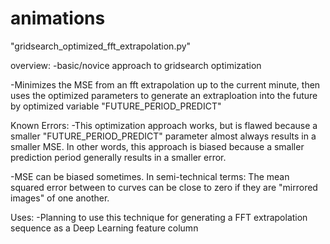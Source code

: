 # animations

"gridsearch_optimized_fft_extrapolation.py"

overview:
  -basic/novice approach to gridsearch optimization

  -Minimizes the MSE from an fft extrapolation up to the current minute, then uses the optimized parameters to generate an extraploation into the future by       optimized variable "FUTURE_PERIOD_PREDICT"

Known Errors:
  -This optimization approach works, but is flawed because a smaller "FUTURE_PERIOD_PREDICT" parameter almost always results in a smaller MSE. In other words, this   approach is biased because a smaller prediction period generally results in a smaller error.
  
  -MSE can be biased sometimes. In semi-technical terms: The mean squared error between to curves can be close to zero if they are "mirrored images" of one another.
  
Uses:
  -Planning to use this technique for generating a FFT extrapolation sequence as a Deep Learning feature column

